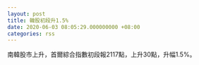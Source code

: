 ```yaml
---
layout: post
title: 韓股初段升1.5%
date: 2020-06-03 08:05:29.000000000 +08:00
categories: rss
---
```


南韓股市上升，首爾綜合指數初段報2117點，上升30點，升幅1.5%。
